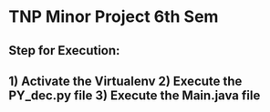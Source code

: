 <h1> TNP Minor Project 6th Sem </h1>


<h2>Step for Execution:<h2>
<p>
1) Activate the Virtualenv
2) Execute the PY_dec.py file
3) Execute the Main.java file 
</p>

